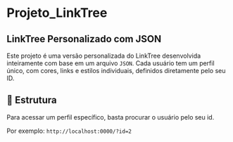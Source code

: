 # Projeto_LinkTree
## LinkTree Personalizado com JSON

Este projeto é uma versão personalizada do LinkTree desenvolvida inteiramente com base em um arquivo `JSON`. Cada usuário tem um perfil único, com cores, links e estilos individuais, definidos diretamente pelo seu ID.

## 📁 Estrutura

Para acessar um perfil específico, basta procurar o usuário pelo seu id.

Por exemplo:
```http://localhost:0000/?id=2```